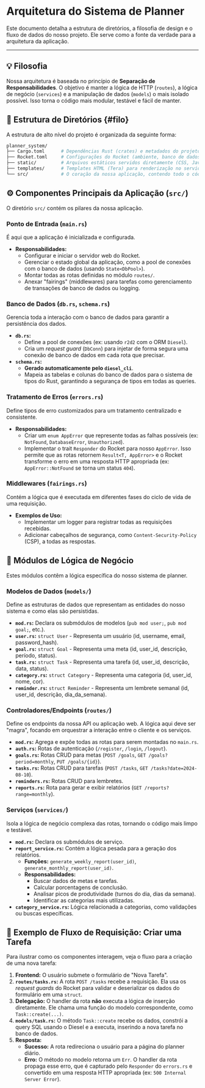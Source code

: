 # Arquitetura do Sistema de Planner

Este documento detalha a estrutura de diretórios, a filosofia de design e o fluxo de dados do nosso projeto. Ele serve como a fonte da verdade para a arquitetura da aplicação.

-----

## 💡 Filosofia  

Nossa arquitetura é baseada no princípio de **Separação de Responsabilidades**. O objetivo é manter a lógica de HTTP (`routes`), a lógica de negócio (`services`) e a manipulação de dados (`models`) o mais isolado possível. Isso torna o código mais modular, testável e fácil de manter.

## 📁 Estrutura de Diretórios {#filo}

A estrutura de alto nível do projeto é organizada da seguinte forma:

```bash
planner_system/
├── Cargo.toml      # Dependências Rust (crates) e metadados do projeto.
├── Rocket.toml     # Configurações do Rocket (ambiente, banco de dados, porta, etc.).
├── static/         # Arquivos estáticos servidos diretamente (CSS, JavaScript, Imagens).
├── templates/      # Templates HTML (Tera) para renderização no servidor.
└── src/            # O coração da nossa aplicação, contendo todo o código-fonte Rust.
```

## ⚙️ Componentes Principais da Aplicação (`src/`)

O diretório `src/` contém os pilares da nossa aplicação.

### Ponto de Entrada (`main.rs`)

É aqui que a aplicação é inicializada e configurada.

- **Responsabilidades:**
    - Configurar e iniciar o servidor web do Rocket.
    - Gerenciar o estado global da aplicação, como a pool de conexões com o banco de dados (usando `State<DbPool>`).
    - Montar todas as rotas definidas no módulo `routes/`.
    - Anexar "fairings" (middlewares) para tarefas como gerenciamento de transações de banco de dados ou logging.

### Banco de Dados (`db.rs`, `schema.rs`)

Gerencia toda a interação com o banco de dados para garantir a persistência dos dados.

- **`db.rs`:**
    - Define a pool de conexões (ex: usando `r2d2` com o ORM `Diesel`).
    - Cria um *request guard* (`DbConn`) para injetar de forma segura uma conexão de banco de dados em cada rota que precisar.
- **`schema.rs`:**
    - **Gerado automaticamente pelo `diesel_cli`**.
    - Mapeia as tabelas e colunas do banco de dados para o sistema de tipos do Rust, garantindo a segurança de tipos em todas as queries.

### Tratamento de Erros (`errors.rs`)

Define tipos de erro customizados para um tratamento centralizado e consistente.

- **Responsabilidades:**
    - Criar um `enum AppError` que represente todas as falhas possíveis (ex: `NotFound`, `DatabaseError`, `Unauthorized`).
    - Implementar o trait `Responder` do Rocket para nosso `AppError`. Isso permite que as rotas retornem `Result<T, AppError>` e o Rocket transforme o erro em uma resposta HTTP apropriada (ex: `AppError::NotFound` se torna um status `404`).

### Middlewares (`fairings.rs`)

Contém a lógica que é executada em diferentes fases do ciclo de vida de uma requisição.

- **Exemplos de Uso:**
    - Implementar um logger para registrar todas as requisições recebidas.
    - Adicionar cabeçalhos de segurança, como `Content-Security-Policy` (CSP), a todas as respostas.

## 🧩 Módulos de Lógica de Negócio

Estes módulos contêm a lógica específica do nosso sistema de planner.

### Modelos de Dados (`models/`)

Define as estruturas de dados que representam as entidades do nosso sistema e como elas são persistidas.

- **`mod.rs`:** Declara os submódulos de modelos (`pub mod user;`, `pub mod goal;`, etc.).
- **`user.rs`:** `struct User` - Representa um usuário (id, username, email, password\_hash).
- **`goal.rs`:** `struct Goal` - Representa uma meta (id, user\_id, descrição, período, status).
- **`task.rs`:** `struct Task` - Representa uma tarefa (id, user\_id, descrição, data, status).
- **`category.rs`:** `struct Category` - Representa uma categoria (id, user\_id, nome, cor).
- **`reminder.rs`:** `struct Reminder` - Representa um lembrete semanal (id, user\_id, descrição, dia\_da\_semana).

### Controladores/Endpoints (`routes/`)

Define os endpoints da nossa API ou aplicação web. A lógica aqui deve ser "magra", focando em orquestrar a interação entre o cliente e os serviços.

- **`mod.rs`:** Agrega e expõe todas as rotas para serem montadas no `main.rs`.
- **`auth.rs`:** Rotas de autenticação (`/register`, `/login`, `/logout`).
- **`goals.rs`:** Rotas CRUD para metas (`POST /goals`, `GET /goals?period=monthly`, `PUT /goals/{id}`).
- **`tasks.rs`:** Rotas CRUD para tarefas (`POST /tasks`, `GET /tasks?date=2024-08-10`).
- **`reminders.rs`:** Rotas CRUD para lembretes.
- **`reports.rs`:** Rota para gerar e exibir relatórios (`GET /reports?range=monthly`).

### Serviços (`services/`)

Isola a lógica de negócio complexa das rotas, tornando o código mais limpo e testável.

- **`mod.rs`:** Declara os submódulos de serviço.
- **`report_service.rs`:** Contém a lógica pesada para a geração dos relatórios.
    - **Funções:** `generate_weekly_report(user_id)`, `generate_monthly_report(user_id)`.
    - **Responsabilidades:**
        - Buscar dados de metas e tarefas.
        - Calcular porcentagens de conclusão.
        - Analisar picos de produtividade (turnos do dia, dias da semana).
        - Identificar as categorias mais utilizadas.
- **`category_service.rs`:** Lógica relacionada a categorias, como validações ou buscas específicas.

## 🌊 Exemplo de Fluxo de Requisição: Criar uma Tarefa

Para ilustrar como os componentes interagem, veja o fluxo para a criação de uma nova tarefa:

1.  **Frontend:** O usuário submete o formulário de "Nova Tarefa".
2.  **`routes/tasks.rs`:** A rota `POST /tasks` recebe a requisição. Ela usa os *request guards* do Rocket para validar e deserializar os dados do formulário em uma `struct`.
3.  **Delegação:** O handler da rota **não** executa a lógica de inserção diretamente. Ele chama uma função do modelo correspondente, como `Task::create(...)`.
4.  **`models/task.rs`:** O método `Task::create` recebe os dados, constrói a query SQL usando o Diesel e a executa, inserindo a nova tarefa no banco de dados.
5.  **Resposta:**
    - **Sucesso:** A rota redireciona o usuário para a página do planner diário.
    - **Erro:** O método no modelo retorna um `Err`. O handler da rota propaga esse erro, que é capturado pelo `Responder` do `errors.rs` e convertido em uma resposta HTTP apropriada (ex: `500 Internal Server Error`).